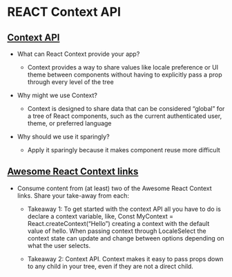 # REACT Context API

## [Context API](https://reactjs.org/docs/context.html)

- What can React Context provide your app?

  - Context provides a way to share values like locale preference or UI theme between components without having to explicitly pass a prop through every level of the tree

- Why might we use Context?

  - Context is designed to share data that can be considered “global” for a tree of React components, such as the current authenticated user, theme, or preferred language

- Why should we use it sparingly?

  - Apply it sparingly because it makes component reuse more difficult


## [Awesome React Context links](https://github.com/diegohaz/awesome-react-context)

- Consume content from (at least) two of the Awesome React Context links. Share your take-away from each:

  - Takeaway 1: To get started with the context API all you have to do is declare a context variable, like, Const MyContext = React.createContext(“Hello”) creating a context with the default value of hello.   When passing context through LocaleSelect the context state can update and change between options depending on what the user selects.

  - Takeaway 2: Context API. Context makes it easy to pass props down to any child in your tree, even if they are not a direct child.